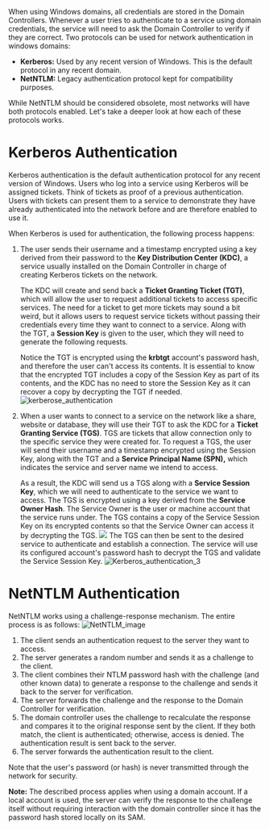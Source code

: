 When using Windows domains, all credentials are stored in the Domain Controllers. Whenever a user tries to authenticate to a service using domain credentials, the service will need to ask the Domain Controller to verify if they are correct. Two protocols can be used for network authentication in windows domains:

- **Kerberos:** Used by any recent version of Windows. This is the default protocol in any recent domain.
- **NetNTLM:** Legacy authentication protocol kept for compatibility purposes.

While NetNTLM should be considered obsolete, most networks will have both protocols enabled. Let's take a deeper look at how each of these protocols works.

# Kerberos Authentication

Kerberos authentication is the default authentication protocol for any recent version of Windows. Users who log into a service using Kerberos will be assigned tickets. Think of tickets as proof of a previous authentication. Users with tickets can present them to a service to demonstrate they have already authenticated into the network before and are therefore enabled to use it.

When Kerberos is used for authentication, the following process happens:

1. The user sends their username and a timestamp encrypted using a key derived from their password to the **Key Distribution Center (KDC)**, a service usually installed on the Domain Controller in charge of creating Kerberos tickets on the network.
    
    The KDC will create and send back a **Ticket Granting Ticket (TGT)**, which will allow the user to request additional tickets to access specific services. The need for a ticket to get more tickets may sound a bit weird, but it allows users to request service tickets without passing their credentials every time they want to connect to a service. Along with the TGT, a **Session Key** is given to the user, which they will need to generate the following requests.
    
    Notice the TGT is encrypted using the **krbtgt** account's password hash, and therefore the user can't access its contents. It is essential to know that the encrypted TGT includes a copy of the Session Key as part of its contents, and the KDC has no need to store the Session Key as it can recover a copy by decrypting the TGT if needed.
    ![kerberose_authentication](Basics/images/kerberos_authentication.png)
1. When a user wants to connect to a service on the network like a share, website or database, they will use their TGT to ask the KDC for a **Ticket Granting Service (TGS)**. TGS are tickets that allow connection only to the specific service they were created for. To request a TGS, the user will send their username and a timestamp encrypted using the Session Key, along with the TGT and a **Service Principal Name (SPN),** which indicates the service and server name we intend to access.
    
    As a result, the KDC will send us a TGS along with a **Service Session Key**, which we will need to authenticate to the service we want to access. The TGS is encrypted using a key derived from the **Service Owner Hash**. The Service Owner is the user or machine account that the service runs under. The TGS contains a copy of the Service Session Key on its encrypted contents so that the Service Owner can access it by decrypting the TGS.
    ![](Basics/images/Kerberos_authentication_2.png)
    The TGS can then be sent to the desired service to authenticate and establish a connection. The service will use its configured account's password hash to decrypt the TGS and validate the Service Session Key.
![Kerberos_authentication_3](Basics/images/Kerberos_authentication_3.png)
# NetNTLM Authentication

NetNTLM works using a challenge-response mechanism. The entire process is as follows:
![NetNTLM_image](Basics/images/NetNTLM_image.png)
1. The client sends an authentication request to the server they want to access.
2. The server generates a random number and sends it as a challenge to the client.
3. The client combines their NTLM password hash with the challenge (and other known data) to generate a response to the challenge and sends it back to the server for verification.
4. The server forwards the challenge and the response to the Domain Controller for verification.
5. The domain controller uses the challenge to recalculate the response and compares it to the original response sent by the client. If they both match, the client is authenticated; otherwise, access is denied. The authentication result is sent back to the server.
6. The server forwards the authentication result to the client.

Note that the user's password (or hash) is never transmitted through the network for security.

**Note:** The described process applies when using a domain account. If a local account is used, the server can verify the response to the challenge itself without requiring interaction with the domain controller since it has the password hash stored locally on its SAM.